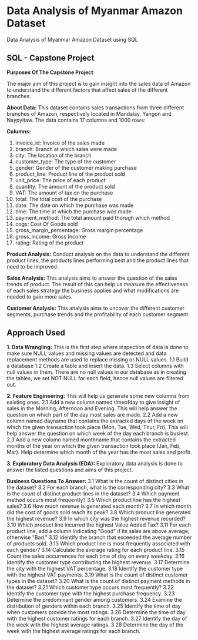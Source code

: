 # Data Analysis of Myanmar Amazon Dataset
Data Analysis of Myanmar Amazon Dataset using SQL

## SQL - Capstone Project

**Purposes Of The Capstone Project**

The major aim of this project is to gain insight into the sales data of Amazon to understand the different factors that affect sales of the different branches.

**About Data:**
This dataset contains sales transactions from three different branches of Amazon, respectively located in Mandalay, Yangon and Naypyitaw. The data contains 17 columns and 1000 rows:

**Columns:**
1. invoice_id: Invoice of the sales made
2. branch: Branch at which sales were made
3. city: The location of the branch
4. customer_type: The type of the customer
5. gender: Gender of the customer making purchase
6. product_line: Product line of the product sold
7. unit_price: The price of each product
8. quantity: The amount of the product sold
9. VAT: The amount of tax on the purchase
10. total: The total cost of the purchase
11. date: The date on which the purchase was made
12. time: The time at which the purchase was made
13. payment_method: The total amount paid thorugh which method
14. cogs: Cost Of Goods sold
15. gross_margin_percentage: Gross margin percentage
16. gross_income: Gross Income
17. rating: Rating of the product

**Product Analysis:** Conduct analysis on the data to understand the different product lines, the products lines performing best and the product lines that need to be improved.

**Sales Analysis:** This analysis aims to answer the question of the sales trends of product. The result of this can help us measure the effectiveness of each sales strategy the business applies and what modifications are needed to gain more sales.

**Customer Analysis:** This analysis aims to uncover the different customer segments, purchase trends and the profitability of each customer segment.

## Approach Used

**1. Data Wrangling:** This is the first step where inspection of data is done to make sure NULL values and missing values are detected and data replacement methods are used to replace missing or NULL values.
1.1 Build a database
1.2 Create a table and insert the data.
1.3 Select columns with null values in them. There are no null values in our database as in creating the tables, we set NOT  NULL for each field, hence null values are filtered out.

**2. Feature Engineering:** This will help us generate some new columns from existing ones.
2.1 Add a new column named timeofday to give insight of sales in the Morning, Afternoon and Evening. This will help answer the question on which part of the day most sales are made.
2.2 Add a new column named dayname that contains the extracted days of the week on which the given transaction took place (Mon, Tue, Wed, Thur, Fri). This will help answer the question on which week of the day each branch is busiest.
2.3 Add a new column named monthname that contains the extracted months of the year on which the given transaction took place (Jan, Feb, Mar). Help determine which month of the year has the most sales and profit.

**3. Exploratory Data Analysis (EDA):** Exploratory data analysis is done to answer the listed questions and aims of this project.

**Business Questions To Answer:**
3.1 What is the count of distinct cities in the dataset?
3.2 For each branch, what is the corresponding city?
3.3 What is the count of distinct product lines in the dataset?
3.4 Which payment method occurs most frequently?
3.5 Which product line has the highest sales?
3.6 How much revenue is generated each month?
3.7 In which month did the cost of goods sold reach its peak?
3.8 Which product line generated the highest revenue?
3.9 In which city was the highest revenue recorded?
3.10 Which product line incurred the highest Value Added Tax?
3.11 For each product line, add a column indicating "Good" if its sales are above average, otherwise "Bad."
3.12 Identify the branch that exceeded the average number of products sold.
3.13 Which product line is most frequently associated with each gender?
3.14 Calculate the average rating for each product line.
3.15 Count the sales occurrences for each time of day on every weekday.
3.16 Identify the customer type contributing the highest revenue.
3.17 Determine the city with the highest VAT percentage.
3.18 Identify the customer type with the highest VAT payments.
3.19 What is the count of distinct customer types in the dataset?
3.20 What is the count of distinct payment methods in the dataset?
3.21 Which customer type occurs most frequently?
3.22 Identify the customer type with the highest purchase frequency.
3.23 Determine the predominant gender among customers.
3.24 Examine the distribution of genders within each branch.
3.25 Identify the time of day when customers provide the most ratings.
3.26 Determine the time of day with the highest customer ratings for each branch.
3.27 Identify the day of the week with the highest average ratings.
3.28 Determine the day of the week with the highest average ratings for each branch.




